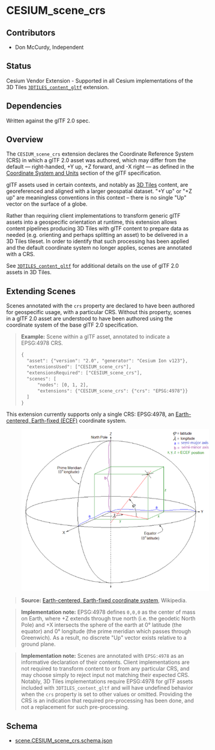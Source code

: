 # CESIUM_scene_crs

## Contributors

- Don McCurdy, Independent

## Status

Cesium Vendor Extension - Supported in all Cesium implementations of the 3D Tiles [`3DTILES_content_gltf`](https://github.com/CesiumGS/3d-tiles/tree/3d-tiles-next/extensions/3DTILES_content_gltf) extension.

## Dependencies

Written against the glTF 2.0 spec.

## Overview

The `CESIUM_scene_crs` extension declares the Coordinate Reference System (CRS) in which a glTF 2.0 asset was authored, which may differ from the default — right-handed, +Y up, +Z forward, and -X right — as defined in the [Coordinate System and Units](https://www.khronos.org/registry/glTF/specs/2.0/glTF-2.0.html#coordinate-system-and-units) section of the glTF specification.

glTF assets used in certain contexts, and notably as [3D Tiles](https://github.com/CesiumGS/3d-tiles/) content, are georeferenced and aligned with a larger geospatial dataset. "+Y up" or "+Z up" are meaningless conventions in this context – there is no single "Up" vector on the surface of a globe.

Rather than requiring client implementations to transform generic glTF assets into a geospecific orientation at runtime, this extension allows content pipelines producing 3D Tiles with glTF content to prepare data as needed (e.g. orienting and perhaps splitting an asset) to be delivered in a 3D Tiles tileset. In order to identify that such processing has been applied and the default coordinate system no longer applies, scenes are annotated with a CRS.

See [`3DTILES_content_gltf`](https://github.com/CesiumGS/3d-tiles/tree/3d-tiles-next/extensions/3DTILES_content_gltf) for additional details on the use of glTF 2.0 assets in 3D Tiles.

## Extending Scenes

Scenes annotated with the `crs` property are declared to have been authored for geospecific usage, with a particular CRS. Without this property, scenes in a glTF 2.0 asset are understood to have been authored using the coordinate system of the base glTF 2.0 specification.

> **Example:** Scene within a glTF asset, annotated to indicate a EPSG:4978 CRS.
>
> ```jsonc
> {
>   "asset": {"version": "2.0", "generator": "Cesium Ion v123"},
>   "extensionsUsed": ["CESIUM_scene_crs"],
>   "extensionsRequired": ["CESIUM_scene_crs"],
>   "scenes": [
>       "nodes": [0, 1, 2],
>       "extensions": {"CESIUM_scene_crs": {"crs": "EPSG:4978"}}
>   ]
> }
> ```

This extension currently supports only a single CRS: EPSG:4978, an [Earth-centered, Earth-fixed (ECEF)](https://en.wikipedia.org/wiki/Earth-centered,_Earth-fixed_coordinate_system) coordinate system.

<figure>
    <img alt="Illustration of ECEF coordinate system." src="./figures/ecef_coordinates.png" style="max-width: 500px;">
</figure>

> **Source:** [Earth-centered, Earth-fixed coordinate system](https://en.wikipedia.org/wiki/Earth-centered,_Earth-fixed_coordinate_system), Wikipedia.



> **Implementation note:** EPSG:4978 defines `0,0,0` as the center of mass on Earth, where +Z extends through true north (i.e. the geodetic North Pole) and +X intersects the sphere of the earth at 0° latitude (the equator) and 0° longitude (the prime meridian which passes through Greenwich). As a result, no discrete "Up" vector exists relative to a ground plane.

> **Implementation note:** Scenes are annotated with `EPSG:4978` as an informative declaration of their contents. Client implementations are not required to transform content to or from any particular CRS, and may choose simply to reject input not matching their expected CRS. Notably, 3D Tiles implementations require EPSG:4978 for glTF assets included with `3DTILES_content_gltf` and will have undefined behavior when the `crs` property is set to other values or omitted. Providing the CRS is an indication that required pre-processing has been done, and not a replacement for such pre-processing.

## Schema

* [scene.CESIUM_scene_crs.schema.json](./schema/scene.CESIUM_scene_crs.schema.json)
